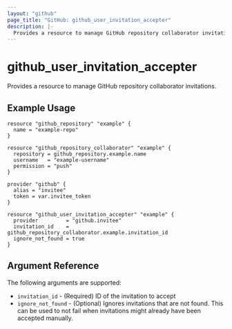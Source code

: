 ```yaml
---
layout: "github"
page_title: "GitHub: github_user_invitation_accepter"
description: |-
  Provides a resource to manage GitHub repository collaborator invitations.
---
```


# github_user_invitation_accepter

Provides a resource to manage GitHub repository collaborator invitations.

## Example Usage

```hcl
resource "github_repository" "example" {
  name = "example-repo"
}

resource "github_repository_collaborator" "example" {
  repository = github_repository.example.name
  username   = "example-username"
  permission = "push"
}

provider "github" {
  alias = "invitee"
  token = var.invitee_token
}

resource "github_user_invitation_accepter" "example" {
  provider         = "github.invitee"
  invitation_id    = github_repository_collaborator.example.invitation_id
  ignore_not_found = true
}
```

## Argument Reference

The following arguments are supported:

* `invitation_id` - (Required) ID of the invitation to accept
* `ignore_not_found` - (Optional) Ignores invitations that are not found. This can be used to not fail when invitations might already have been accepted manually.

